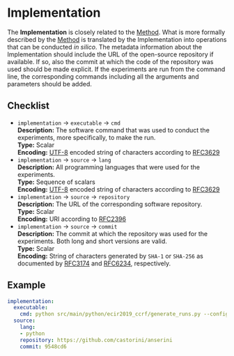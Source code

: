 # Implementation

The **Implementation** is closely related to the  [Method](../method). What is more formally described by the [Method](../method) is translated by the Implementation into operations that can be conducted *in silico*. The metadata information about the Implementation should include the URL of the open-source repository if available. If so, also the commit at which the code of the repository was used should be made explicit. If the experiments are run from the command line, the corresponding commands including all the arguments and parameters should be added.

## Checklist

- `implementation` &rarr; `executable` &rarr; `cmd`  
**Description:** The software command that was used to conduct the experiments, more specifically, to make the run.  
**Type:** Scalar  
**Encoding:** [UTF-8](https://www.unicode.org/main.html) encoded string of characters according to [RFC3629](https://www.ietf.org/rfc/rfc3629.txt)  
- `implementation` &rarr; `source` &rarr; `lang`  
**Description:** All programming languages that were used for the experiments.  
**Type:** Sequence of scalars  
**Encoding:** [UTF-8](https://www.unicode.org/main.html) encoded string of characters according to [RFC3629](https://www.ietf.org/rfc/rfc3629.txt)
- `implementation` &rarr; `source` &rarr; `repository`  
**Description:** The URL of the corresponding software repository.  
**Type:** Scalar  
**Encoding:** URI according to [RFC2396](https://www.ietf.org/rfc/rfc2396.txt)  
- `implementation` &rarr; `source` &rarr; `commit`  
**Description:** The commit at which the repository was used for the experiments. Both long and short versions are valid.    
**Type:** Scalar  
**Encoding:** String of characters generated by `SHA-1` or `SHA-256` as documented by [RFC3174](https://datatracker.ietf.org/doc/html/rfc3174) and [RFC6234](https://datatracker.ietf.org/doc/html/rfc6234), respectively.

## Example

```YAML
implementation:
  executable:
    cmd: python src/main/python/ecir2019_ccrf/generate_runs.py --config src/main/python/ecir2019_ccrf/configs/ccrf.04_core17_BM25+AX.json
  source:
    lang:
    - python
    repository: https://github.com/castorini/anserini
    commit: 9548cd6
```

